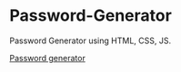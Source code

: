# Password-Generator
Password Generator using HTML, CSS, JS.


[Password generator](https://lokeswaran-aruljothi.github.io/Password-Generator/)
